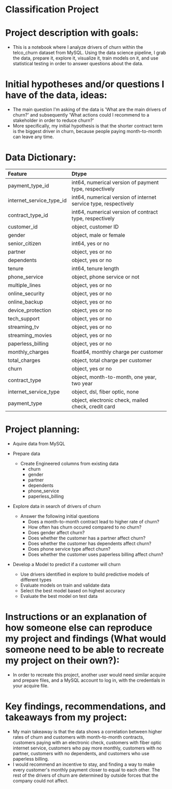 # Classification Project
# Project description with goals:
* This is a notebook where I analyze drivers of churn within the telco_churn dataset from MySQL. Using the data science pipeline, I grab the data, prepare it, explore it, visualize it, train models on it, and use statistical testing in order to answer questions about the data.


# Initial hypotheses and/or questions I have of the data, ideas:
* The main question I'm asking of the data is 'What are the main drivers of churn?' and subsequently 'What actions could I recommend to a stakeholder in order to reduce churn?'
* More specifically, my initial hypothesis is that the shorter contract term is the biggest driver in churn, because people paying month-to-month can leave any time.

# Data Dictionary:
|Feature|Dtype|
|:--------|:-----------|
|payment_type_id|	int64, numerical version of payment type, respectively|
|internet_service_type_id|	int64, numerical version of internet service type, respectively|
|contract_type_id|	int64, numerical version of contract type, respectively|
|customer_id|	object, customer ID|
|gender|	object, male or female|
|senior_citizen|	int64, yes or no|
|partner|	object, yes or no|
|dependents| object, yes or no|
|tenure|	int64, tenure length|
|phone_service|	object, phone service or not|
|multiple_lines|	object, yes or no|
|online_security|	object, yes or no|
|online_backup|	object, yes or no|
|device_protection|	object, yes or no|
|tech_support|	object, yes or no|
|streaming_tv|	object, yes or no|
|streaming_movies|	object, yes or no|
|paperless_billing|	object, yes or no|
|monthly_charges|	float64, monthly charge per customer|
|total_charges|	object, total charge per customer|
|churn|	object, yes or no|
|contract_type|	object, month-to-month, one year, two year|
|internet_service_type|	object, dsl, fiber optic, none|
|payment_type|	object, electronic check, mailed check, credit card|


# Project planning:
* Aquire data from MySQL
 
* Prepare data
   * Create Engineered columns from existing data
       * churn
       * gender
       * partner
       * dependents
       * phone_service
       * paperless_billing
 
* Explore data in search of drivers of churn
   * Answer the following initial questions
       * Does a month-to-month contract lead to higher rate of churn?
       * How often has churn occured compared to no churn?
       * Does gender affect churn?
       * Does whether the customer has a partner affect churn?
       * Does whether the customer has dependents affect churn?
       * Does phone service type affect churn?
       * Does whether the customer uses paperless billing affect churn?
      
* Develop a Model to predict if a customer will churn
   * Use drivers identified in explore to build predictive models of different types
   * Evaluate models on train and validate data
   * Select the best model based on highest accuracy
   * Evaluate the best model on test data



# Instructions or an explanation of how someone else can reproduce my project and findings (What would someone need to be able to recreate my project on their own?):
* In order to recreate this project, another user would need similar acquire and prepare files, and a MySQL account to log in, with the credentials in your acquire file.


# Key findings, recommendations, and takeaways from my project:
* My main takeaway is that the data shows a correlation between higher rates of churn and customers with month-to-month contracts, customers paying with an electronic check, customers with fiber optic internet service, customers who pay more monthly, customers with no partner, customers with no dependents, and customers who use paperless billing. 
* I would recommend an incentive to stay, and finding a way to make every customer's monthly payment closer to equal to each other. The rest of the drivers of churn are determined by outside forces that the company could not affect.
